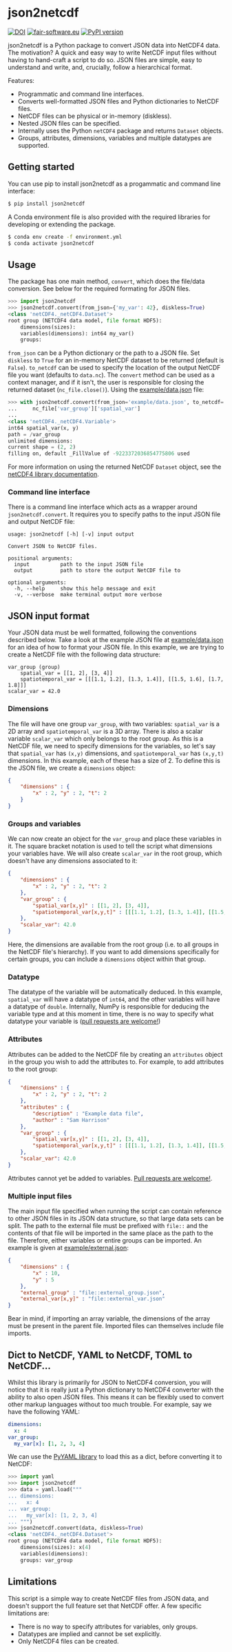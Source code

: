 # json2netcdf

[![DOI](https://zenodo.org/badge/DOI/10.5281/zenodo.4286216.svg)](https://doi.org/10.5281/zenodo.4286216)
[![fair-software.eu](https://img.shields.io/badge/fair--software.eu-%E2%97%8F%20%20%E2%97%8F%20%20%E2%97%8F%20%20%E2%97%8F%20%20%E2%97%8B-yellow)](https://fair-software.eu)
[![PyPI version](https://badge.fury.io/py/json2netcdf.svg)](https://badge.fury.io/py/json2netcdf)

json2netcdf is a Python package to convert JSON data into NetCDF4 data. The motivation? A quick and easy way to write NetCDF input files without having to hand-craft a script to do so. JSON files are simple, easy to understand and write, and, crucially, follow a hierarchical format.

Features:
- Programmatic and command line interfaces.
- Converts well-formatted JSON files and Python dictionaries to NetCDF files.
- NetCDF files can be physical or in-memory (diskless).
- Nested JSON files can be specified.
- Internally uses the Python `netCDF4` package and returns `Dataset` objects.
- Groups, attributes, dimensions, variables and multiple datatypes are supported.

## Getting started

You can use pip to install json2netcdf as a progammatic and command line interface:

```bash
$ pip install json2netcdf
```

A Conda environment file is also provided with the required libraries for developing or extending the package.

```bash
$ conda env create -f environment.yml
$ conda activate json2netcdf
```

## Usage

The package has one main method, `convert`, which does the file/data conversion. See below for the required formating for JSON files.

```python
>>> import json2netcdf
>>> json2netcdf.convert(from_json={'my_var': 42}, diskless=True)
<class 'netCDF4._netCDF4.Dataset'>
root group (NETCDF4 data model, file format HDF5):
    dimensions(sizes):
    variables(dimensions): int64 my_var()
    groups:
```

`from_json` can be a Python dictionary or the path to a JSON file. Set `diskless` to `True` for an in-memory NetCDF dataset to be returned (default is `False`). `to_netcdf` can be used to specify the location of the output NetCDF file you want (defaults to `data.nc`). The `convert` method can be used as a context manager, and if it isn't, the user is responsible for closing the returned dataset (`nc_file.close()`). Using the [example/data.json](https://github.com/samharrison7/json2netcdf/blob/develop/example/data.json) file:

```python
>>> with json2netcdf.convert(from_json='example/data.json', to_netcdf='data.nc') as nc_file:
...     nc_file['var_group']['spatial_var']
...
<class 'netCDF4._netCDF4.Variable'>
int64 spatial_var(x, y)
path = /var_group
unlimited dimensions:
current shape = (2, 2)
filling on, default _FillValue of -9223372036854775806 used
``` 

For more information on using the returned NetCDF `Dataset` object, see the [netCDF4 library documentation](https://unidata.github.io/netcdf4-python/).

### Command line interface

There is a command line interface which acts as a wrapper around `json2netcdf.convert`. It requires you to specify paths to the input JSON file and output NetCDF file:

```
usage: json2netcdf [-h] [-v] input output

Convert JSON to NetCDF files.

positional arguments:
  input          path to the input JSON file
  output         path to store the output NetCDF file to

optional arguments:
  -h, --help     show this help message and exit
  -v, --verbose  make terminal output more verbose
```

## JSON input format

Your JSON data must be well formatted, following the conventions described below. Take a look at the example JSON file at [example/data.json](https://github.com/samharrison7/json2netcdf/blob/develop/example/data.json) for an idea of how to format your JSON file. In this example, we are trying to create a NetCDF file with the following data structure:

```
var_group (group)
    spatial_var = [[1, 2], [3, 4]]
    spatiotemporal_var = [[[1.1, 1.2], [1.3, 1.4]], [[1.5, 1.6], [1.7, 1.8]]]
scalar_var = 42.0
```

### Dimensions

The file will have one group `var_group`, with two variables: `spatial_var` is a 2D array and `spatiotemporal_var` is a 3D array. There is also a scalar variable `scalar_var` which only belongs to the root group. As this is a NetCDF file, we need to specify dimensions for the variables, so let's say that `spatial_var` has `(x,y)` dimensions, and `spatiotemporal_var` has `(x,y,t)` dimensions. In this example, each of these has a size of 2. To define this is the JSON file, we create a `dimensions` object:

```json
{
    "dimensions" : {
        "x" : 2, "y" : 2, "t": 2
    }
}
```

### Groups and variables

We can now create an object for the `var_group` and place these variables in it. The square bracket notation is used to tell the script what dimensions your variables have. We will also create `scalar_var` in the root group, which doesn't have any dimensions associated to it:

```json
{
    "dimensions" : {
        "x" : 2, "y" : 2, "t": 2
    },
    "var_group" : {
        "spatial_var[x,y]" : [[1, 2], [3, 4]],
        "spatiotemporal_var[x,y,t]" : [[[1.1, 1.2], [1.3, 1.4]], [[1.5, 1.6], [1.7, 1.8]]]
    },
    "scalar_var": 42.0
}
```

Here, the dimensions are available from the root group (i.e. to all groups in the NetCDF file's hierarchy). If you want to add dimensions specifically for certain groups, you can include a `dimensions` object within that group.

### Datatype 

The datatype of the variable will be automatically deduced. In this example, `spatial_var` will have a datatype of `int64`, and the other variables will have a datatype of `double`. Internally, NumPy is responsible for deducing the variable type and at this moment in time, there is no way to specify what datatype your variable is ([pull requests are welcome!](https://github.com/samharrison7/json2netcdf/blob/develop/CONTRIBUTING.md))

### Attributes

Attributes can be added to the NetCDF file by creating an `attributes` object in the group you wish to add the attributes to. For example, to add attributes to the root group:

```json
{
    "dimensions" : {
        "x" : 2, "y" : 2, "t": 2
    },
    "attributes" : {
        "description" : "Example data file",
        "author" : "Sam Harrison"
    },
    "var_group" : {
        "spatial_var[x,y]" : [[1, 2], [3, 4]],
        "spatiotemporal_var[x,y,t]" : [[[1.1, 1.2], [1.3, 1.4]], [[1.5, 1.6], [1.7, 1.8]]]
    },
    "scalar_var": 42.0
}
```

Attributes cannot yet be added to variables. [Pull requests are welcome!](https://github.com/samharrison7/json2netcdf/blob/develop/CONTRIBUTING.md).

### Multiple input files

The main input file specified when running the script can contain reference to other JSON files in its JSON data structure, so that large data sets can be split. The path to the external file must be prefixed with `file::` and the contents of that file will be imported in the same place as the path to the file. Therefore, either variables or entire groups can be imported. An example is given at [example/external.json](https://github.com/samharrison7/json2netcdf/blob/develop/example/external.json):

```json
{
    "dimensions" : {
        "x" : 10,
        "y" : 5
    },
    "external_group" : "file::external_group.json",
    "external_var[x,y]" : "file::external_var.json"
}
```

Bear in mind, if importing an array variable, the dimensions of the array must be present in the parent file. Imported files can themselves include file imports.

## Dict to NetCDF, YAML to NetCDF, TOML to NetCDF...

Whilst this library is primarily for JSON to NetCDF4 conversion, you will notice that it is really just a Python dictionary to NetCDF4 converter with the ability to also open JSON files. This means it can be flexibly used to convert other markup languages without too much trouble. For example, say we have the following YAML:

```yaml
dimensions:
  x: 4
var_group:
  my_var[x]: [1, 2, 3, 4]
```

We can use the [PyYAML library](https://pyyaml.org/wiki/PyYAMLDocumentation) to load this as a dict, before converting it to NetCDF:

```python
>>> import yaml
>>> import json2netcdf
>>> data = yaml.load("""
... dimensions:
...   x: 4
... var_group:
...   my_var[x]: [1, 2, 3, 4]
... """)
>>> json2netcdf.convert(data, diskless=True)
<class 'netCDF4._netCDF4.Dataset'>
root group (NETCDF4 data model, file format HDF5):
    dimensions(sizes): x(4)
    variables(dimensions):
    groups: var_group
```

## Limitations

This script is a simple way to create NetCDF files from JSON data, and doesn't support the full feature set that NetCDF offer. A few specific limitations are:
- There is no way to specify attributes for variables, only groups.
- Datatypes are implied and cannot be set explicitly.
- Only NetCDF4 files can be created.
